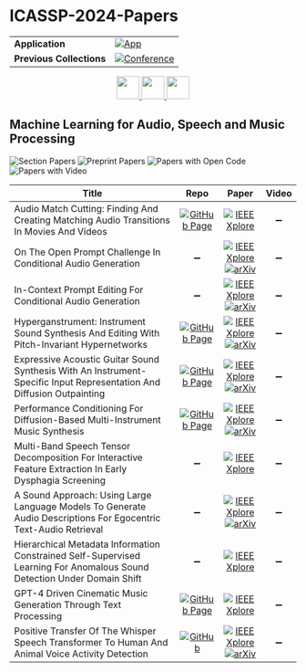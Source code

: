 # ICASSP-2024-Papers

<table>
    <tr>
        <td><strong>Application</strong></td>
        <td>
            <a href="https://huggingface.co/spaces/DmitryRyumin/NewEraAI-Papers" style="float:left;">
                <img src="https://img.shields.io/badge/🤗-NewEraAI--Papers-FFD21F.svg" alt="App" />
            </a>
        </td>
    </tr>
    <tr>
        <td><strong>Previous Collections</strong></td>
        <td>
            <a href="https://github.com/DmitryRyumin/ICASSP-2023-24-Papers/blob/main/README_2023.md">
                <img src="http://img.shields.io/badge/ICASSP-2023-0073AE.svg" alt="Conference">
            </a>
        </td>
    </tr>
</table>

<div align="center">
    <a href="https://github.com/DmitryRyumin/ICASSP-2023-24-Papers/blob/main/sections/2024/main/SPTM-P4.md">
        <img src="https://cdn.jsdelivr.net/gh/DmitryRyumin/NewEraAI-Papers@main/images/left.svg" width="40" alt="" />
    </a>
    <a href="https://github.com/DmitryRyumin/ICASSP-2023-24-Papers/">
        <img src="https://cdn.jsdelivr.net/gh/DmitryRyumin/NewEraAI-Papers@main/images/home.svg" width="40" alt="" />
    </a>
    <a href="https://github.com/DmitryRyumin/ICASSP-2023-24-Papers/blob/main/sections/2024/main/MMSP-P2.md">
        <img src="https://cdn.jsdelivr.net/gh/DmitryRyumin/NewEraAI-Papers@main/images/right.svg" width="40" alt="" />
    </a>
</div>

## Machine Learning for Audio, Speech and Music Processing

![Section Papers](https://img.shields.io/badge/Section%20Papers-11-42BA16) ![Preprint Papers](https://img.shields.io/badge/Preprint%20Papers-8-b31b1b) ![Papers with Open Code](https://img.shields.io/badge/Papers%20with%20Open%20Code-1-1D7FBF) ![Papers with Video](https://img.shields.io/badge/Papers%20with%20Video-0-FF0000)

| **Title** | **Repo** | **Paper** | **Video** |
|-----------|:--------:|:---------:|:---------:|
| Audio Match Cutting: Finding And Creating Matching Audio Transitions In Movies And Videos | [![GitHub Page](https://img.shields.io/badge/GitHub-Page-159957.svg)](https://denfed.github.io/audiomatchcut/) | [![IEEE Xplore](https://img.shields.io/badge/IEEE-10447306-E4A42C.svg)](https://ieeexplore.ieee.org/document/10447306) | :heavy_minus_sign: |
| On The Open Prompt Challenge In Conditional Audio Generation | :heavy_minus_sign: | [![IEEE Xplore](https://img.shields.io/badge/IEEE-10447897-E4A42C.svg)](https://ieeexplore.ieee.org/document/10447897) <br /> [![arXiv](https://img.shields.io/badge/arXiv-2311.00897-b31b1b.svg)](https://arxiv.org/abs/2311.00897) | :heavy_minus_sign: |
| In-Context Prompt Editing For Conditional Audio Generation | :heavy_minus_sign: | [![IEEE Xplore](https://img.shields.io/badge/IEEE-10446431-E4A42C.svg)](https://ieeexplore.ieee.org/document/10446431) <br /> [![arXiv](https://img.shields.io/badge/arXiv-2311.00895-b31b1b.svg)](https://arxiv.org/abs/2311.00895) | :heavy_minus_sign: |
| Hyperganstrument: Instrument Sound Synthesis And Editing With Pitch-Invariant Hypernetworks | [![GitHub Page](https://img.shields.io/badge/GitHub-Page-159957.svg)](https://noto.li/MLIuBC) | [![IEEE Xplore](https://img.shields.io/badge/IEEE-10447847-E4A42C.svg)](https://ieeexplore.ieee.org/document/10447847) <br /> [![arXiv](https://img.shields.io/badge/arXiv-2401.04558-b31b1b.svg)](https://arxiv.org/abs/2401.04558) | :heavy_minus_sign: |
| Expressive Acoustic Guitar Sound Synthesis With An Instrument-Specific Input Representation And Diffusion Outpainting | [![GitHub Page](https://img.shields.io/badge/GitHub-Page-159957.svg)](https://hanshounsu.github.io/guitar-synthesis-diffusion-outpainting/) | [![IEEE Xplore](https://img.shields.io/badge/IEEE-10446678-E4A42C.svg)](https://ieeexplore.ieee.org/document/10446678) <br /> [![arXiv](https://img.shields.io/badge/arXiv-2401.13498-b31b1b.svg)](https://arxiv.org/abs/2401.13498) | :heavy_minus_sign: |
| Performance Conditioning For Diffusion-Based Multi-Instrument Music Synthesis | [![GitHub Page](https://img.shields.io/badge/GitHub-Page-159957.svg)](https://benadar293.github.io/midipm) | [![IEEE Xplore](https://img.shields.io/badge/IEEE-10445979-E4A42C.svg)](https://ieeexplore.ieee.org/document/10445979) <br /> [![arXiv](https://img.shields.io/badge/arXiv-2309.12283-b31b1b.svg)](https://arxiv.org/abs/2309.12283) | :heavy_minus_sign: |
| Multi-Band Speech Tensor Decomposition For Interactive Feature Extraction In Early Dysphagia Screening | :heavy_minus_sign: | [![IEEE Xplore](https://img.shields.io/badge/IEEE-10447365-E4A42C.svg)](https://ieeexplore.ieee.org/document/10447365) | :heavy_minus_sign: |
| A Sound Approach: Using Large Language Models To Generate Audio Descriptions For Egocentric Text-Audio Retrieval | :heavy_minus_sign: | [![IEEE Xplore](https://img.shields.io/badge/IEEE-10448486-E4A42C.svg)](https://ieeexplore.ieee.org/document/10448486) <br /> [![arXiv](https://img.shields.io/badge/arXiv-2402.19106-b31b1b.svg)](https://arxiv.org/abs/2402.19106) | :heavy_minus_sign: |
| Hierarchical Metadata Information Constrained Self-Supervised Learning For Anomalous Sound Detection Under Domain Shift | :heavy_minus_sign: | [![IEEE Xplore](https://img.shields.io/badge/IEEE-10446044-E4A42C.svg)](https://ieeexplore.ieee.org/document/10446044) | :heavy_minus_sign: |
| GPT-4 Driven Cinematic Music Generation Through Text Processing | [![GitHub Page](https://img.shields.io/badge/GitHub-Page-159957.svg)](https://audiomatic-research.github.io/herrmann-1/) | [![IEEE Xplore](https://img.shields.io/badge/IEEE-10447950-E4A42C.svg)](https://ieeexplore.ieee.org/document/10447950) | :heavy_minus_sign: |
| Positive Transfer Of The Whisper Speech Transformer To Human And Animal Voice Activity Detection | [![GitHub](https://img.shields.io/github/stars/nianlonggu/WhisperSeg?style=flat)](https://github.com/nianlonggu/WhisperSeg) | [![IEEE Xplore](https://img.shields.io/badge/IEEE-10447620-E4A42C.svg)](https://ieeexplore.ieee.org/document/10447620) <br /> [![arXiv](https://img.shields.io/badge/biorXiv-2023.09.30.560270v1-b31b1b.svg)](https://www.biorxiv.org/content/10.1101/2023.09.30.560270v1) | :heavy_minus_sign: |
